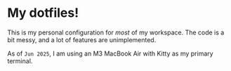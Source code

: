 # My dotfiles!
This is my personal configuration for *most* of my workspace.
The code is a bit messy, and a lot of features are unimplemented.

As of `Jun 2025`, I am using an M3 MacBook Air with Kitty as my primary terminal.

